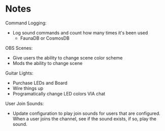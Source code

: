 ﻿# Notes

Command Logging:
- Log sound commands and count how many times it's been used
  - FaunaDB or CosmosDB

OBS Scenes:
- Give users the ability to change scene color scheme
- Mods the ability to change scene

Guitar Lights:
- Purchase LEDs and Board
- Wire things up
- Programatically change LED colors VIA chat

User Join Sounds:
- Update configuration to play join sounds for users that are configured. When a user joins the channel, see if the sound exists, if so, play the sound.

